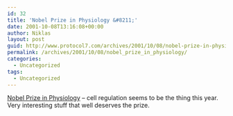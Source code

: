 ```yaml
---
id: 32
title: 'Nobel Prize in Physiology &#8211;'
date: 2001-10-08T13:16:08+00:00
author: Niklas
layout: post
guid: http://www.protocol7.com/archives/2001/10/08/nobel-prize-in-physiology/
permalink: /archives/2001/10/08/nobel_prize_in_physiology/
categories:
  - Uncategorized
tags:
  - Uncategorized
---
```

<div class='microid-80332fbf75579c31424bc9d5dd065e32d0424806'>
  <p>
    <a href="http://www.nobel.se/">Nobel Prize in Physiology</a> &#8211; cell regulation seems to be the thing this year. Very interesting stuff that well deserves the prize.
  </p>
</div>